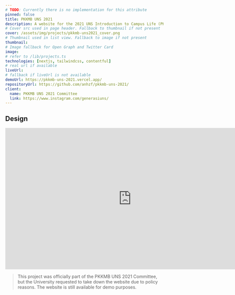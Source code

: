 ```yaml
---
# TODO: Currently there is no implementation for this attribute
pinned: false
title: PKKMB UNS 2021
description: A website for the 2021 UNS Introduction to Campus Life (PKKMB) event. The website contains information about the event, schedule, and other important information for new students.
# Cover src used in page header. Fallback to thumbnail if not present
cover: /assets/img/projects/pkkmb-uns2021_cover.png
# Thumbnail used in list view. Fallback to image if not present
thumbnail:
# Image fallback for Open Graph and Twitter Card
image:
# refer to /lib/projects.ts
technologies: [nextjs, tailwindcss, contentful]
# real url if available
liveUrl:
# fallback if liveUrl is not available
demoUrl: https://pkkmb-uns-2021.vercel.app/
repositoryUrl: https://github.com/anhzf/pkkmb-uns-2021/
client:
  name: PKKMB UNS 2021 Committee
  link: https://www.instagram.com/generasiuns/
---
```


## Design
<iframe style="border: 1px solid rgba(0, 0, 0, 0.1);" width="800" height="450" loading="lazy" class="overflowing bg-slate-100" data-scroll data-scroll-speed="1" data-scroll-delay="0.05" src="https://www.figma.com/embed?embed_host=share&url=https%3A%2F%2Fwww.figma.com%2Fdesign%2FuDxJF3XcESIScX08NR4nJa%2FPKKMB%3Fnode-id%3D1-2267%26t%3DMZthpuctJa9L51nH-1" allowfullscreen></iframe>


> This project was officially part of the PKKMB UNS 2021 Committee, but the University requested to take down the website due to policy reasons. The website is still available for demo purposes.